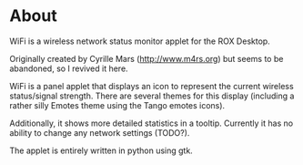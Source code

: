 # About #
WiFi is a wireless network status monitor applet for the ROX Desktop.

Originally created by Cyrille Mars (http://www.m4rs.org) but seems to be abandoned, so I revived it here.

WiFi is a panel applet that displays an icon to represent the current wireless status/signal strength.  There are several themes for this display (including a rather silly Emotes theme using the Tango emotes icons).

Additionally, it shows more detailed statistics in a tooltip.  Currently it has no ability to change any network settings (TODO?).

The applet is entirely written in python using gtk.

